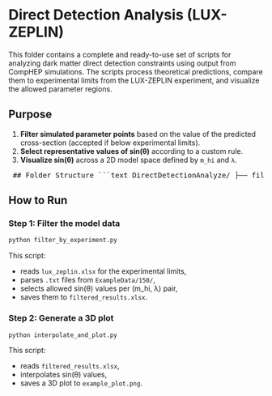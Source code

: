 # Direct Detection Analysis (LUX-ZEPLIN)

This folder contains a complete and ready-to-use set of scripts for analyzing dark matter direct detection constraints using output from CompHEP simulations. The scripts process theoretical predictions, compare them to experimental limits from the LUX-ZEPLIN experiment, and visualize the allowed parameter regions.

## Purpose

1. **Filter simulated parameter points** based on the value of the predicted cross-section (accepted if below experimental limits).
2. **Select representative values of sin(θ)** according to a custom rule.
3. **Visualize sin(θ)** across a 2D model space defined by `m_hi` and `λ`.

<pre lang="markdown"> ## Folder Structure ```text DirectDetectionAnalyze/ ├── filter_by_experiment.py # Filtering of CompHEP data using LUX-ZEPLIN upper limits ├── interpolate_and_plot.py # Visualizes max sin(θ) from filtered results ├── lux_zeplin.xlsx # Experimental limits on cross-section: sigma_exp(m_exp) ├── filtered_results.xlsx # Output Excel file (created on run, can be regenerated) ├── example_plot.png # Sample 3D plot (can be regenerated) └── ExampleData/ └── 150/ ├── 100.txt ├── 150.txt └── ... # Raw simulation results from CompHEP ``` </pre>
		
## How to Run

### Step 1: Filter the model data	
```bash	
python filter_by_experiment.py 
```

This script:
- reads `lux_zeplin.xlsx` for the experimental limits,
- parses `.txt` files from `ExampleData/150/`,
- selects allowed sin(θ) values per (m_hi, λ) pair,
- saves them to `filtered_results.xlsx`.

### Step 2: Generate a 3D plot
```bash	
python interpolate_and_plot.py
```

This script:
- reads `filtered_results.xlsx`,
- interpolates sin(θ) values,
- saves a 3D plot to `example_plot.png`.